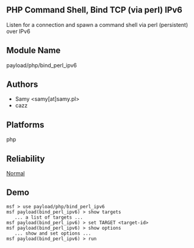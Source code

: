 ## PHP Command Shell, Bind TCP (via perl) IPv6

Listen for a connection and spawn a command shell via perl 
(persistent) over IPv6


## Module Name
payload/php/bind_perl_ipv6

## Authors
* Samy <samy[at]samy.pl>
* cazz





## Platforms
php

## Reliability
[Normal](https://github.com/rapid7/metasploit-framework/wiki/Exploit-Ranking)

## Demo

```
msf > use payload/php/bind_perl_ipv6
msf payload(bind_perl_ipv6) > show targets
   ... a list of targets ...
msf payload(bind_perl_ipv6) > set TARGET <target-id>
msf payload(bind_perl_ipv6) > show options
   ... show and set options ...
msf payload(bind_perl_ipv6) > run
```
    
    